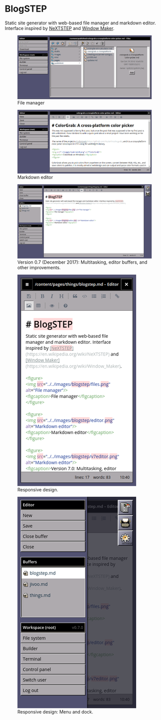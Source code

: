 # BlogSTEP
Static site generator with web-based file manager and markdown editor. Interface inspired by [NeXTSTEP](https://en.wikipedia.org/wiki/NeXTSTEP) and [Window Maker](https://en.wikipedia.org/wiki/Window_Maker).

<figure>
<img src="../../images/blogstep/files.png" alt="File manager"/>
<figcaption>File manager</figcaption>
</figure>

<figure>
<img src="../../images/blogstep/editor.png" alt="Markdown editor"/>
<figcaption>Markdown editor</figcaption>
</figure>

<figure>
<img src="../../images/blogstep/v7editor.png" alt="Markdown editor"/>
<figcaption>Version 0.7 (December 2017): Multitasking, editor buffers, and other improvements.</figcaption>
</figure>

<figure>
<img src="../../images/blogstep/v7phone.png" alt="Responsive design"/>
<figcaption>Responsive design.</figcaption>
</figure>

<figure>
<img src="../../images/blogstep/v7phonemenu.png" alt="Menu and dock"/>
<figcaption>Responsive design: Menu and dock.</figcaption>
</figure>
